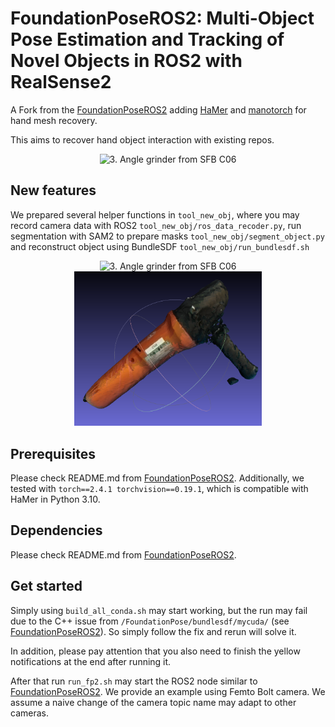 # FoundationPoseROS2: Multi-Object Pose Estimation and Tracking of Novel Objects in ROS2 with RealSense2

A Fork from the [FoundationPoseROS2](https://github.com/ammar-n-abbas/FoundationPoseROS2.git) adding [HaMer](https://github.com/geopavlakos/hamer.git) and [manotorch](https://github.com/lixiny/manotorch.git) for hand mesh recovery.

This aims to recover hand object interaction with existing repos.

<p align="center">
  <img src="assets/angle_hand.gif" alt="3. Angle grinder from SFB C06" width="700">
</p>

## New features
We prepared several helper functions in `tool_new_obj`, where you may record camera data with ROS2 `tool_new_obj/ros_data_recoder.py`, run segmentation with SAM2 to prepare masks `tool_new_obj/segment_object.py` and reconstruct object using BundleSDF `tool_new_obj/run_bundlesdf.sh`
<p align="center">
  <img src="assets/scan.gif" alt="3. Angle grinder from SFB C06" width="300">
  <img src="assets/mesh.png" alt="3. Angle grinder from SFB C06" width="300">
</p>

## Prerequisites
Please check README.md from [FoundationPoseROS2](https://github.com/ammar-n-abbas/FoundationPoseROS2.git). 
Additionally, we tested with `torch==2.4.1 torchvision==0.19.1`, which is compatible with HaMer in Python 3.10.

## Dependencies
Please check README.md from [FoundationPoseROS2](https://github.com/ammar-n-abbas/FoundationPoseROS2.git). 

## Get started
Simply using `build_all_conda.sh` may start working, but the run may fail due to the C++ issue from `/FoundationPose/bundlesdf/mycuda/` (see [FoundationPoseROS2](https://github.com/ammar-n-abbas/FoundationPoseROS2.git)). So simply follow the fix and rerun will solve it.

In addition, please pay attention that you also need to finish the yellow notifications at the end after running it. 

After that run `run_fp2.sh` may start the ROS2 node similar to [FoundationPoseROS2](https://github.com/ammar-n-abbas/FoundationPoseROS2.git). We provide an example using Femto Bolt camera. We assume a naive change of the camera topic name may adapt to other cameras.






